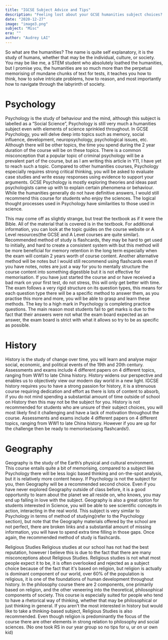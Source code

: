 ```yaml
---
title: "IGCSE Subject Advice and Tips"
description: "Feeling lost about your GCSE humanities subject choices? Unsure of how to study humanities? Worry no more, this article will provide you with all the necessary insights and advice."
date: "2020-12-27"
image: "image3.png"
subject: "Misc"
era: ""
author: "Audrey LAI"
---
```


So what are the humanities? The name is quite self explanatory, it is the study of humans, whether that may be the individual, culture, or society. You may be like me, a STEM student who absolutely loathed the humanities,  but I promise you, the humanities are so much more than the perpetual memorising of mundane chunks of text for tests, it teaches you how to think, how to solve intricate problems, how to reason, and most importantly how to navigate through the labyrinth of society.

# Psychology
Psychology is the study of behaviour and the mind, although this subject is labelled as a “Social Science”, Psychology is still very much a humanities subject even with elements of science sprinkled throughout. In GCSE Psychology, you will delve deep into topics such as memory, social influence, development, neuropsychology, psychological issues, etc. Although there will be other topics, the time you spend during the 2 year duration of the course will be on these topics.  There is a common misconception that a popular topic of criminal psychology will be a prevalent part of the course, but as I am writing this article in Y11, I have yet to reach such a topic. Compared to other humanities courses, Psychology especially requires strong critical thinking, you will be asked to evaluate case studies and write essay responses using evidence to support your arguments. GCSE Psychology is mostly exploring theories and ideas past psychologists came up with to explain certain phenomena or behaviour. While the humanities generally do not have definitive answers, I would still recommend this course for students who enjoy the sciences. The logical thought processes used in Psychology have similarities to those used in science.

This may come off as slightly strange, but treat the textbook as if it were the Bible. All of the material that is covered is in the textbook. For additional information, you can look at the topic guides on the course website or A Level resources(the GCSE and A Level courses are quite similar). Recommended method of study is flashcards, they may be hard to get used to initially, and hard to create a consistent system with but this method will be more beneficial for memory retention in the long term especially when the exam will contain 2 years worth of course content. Another alternative method will be notes but I would still recommend using flashcards even if you have notes, notes are just a way for you to mentally structure the course content into something digestible but it is not effective for memorisation. If you have just started the course and or have received a bad mark on your first test, do not stress, this will only get better with time. The exam follows a very rigid structure on its question types, this means for each question type there will be a specific method to answer them, as you practise this more and more, you will be able to grasp and learn these methods. The key to a high mark in Psychology is completing practice questions. The main reason most students fail to get marks is due to the fact that their answers were not what the exam board expected as an answer, the exam board is strict with what it allows so try to be as specific as possible.

# History
History is the study of change over time, you will learn and analyse major social, economic, and political events of the 19th and 20th century. Assessments and exams include 4 different papers on 4 different topics, ranging from WW1 to late China history. History widens our perspective and enables us to objectively view our modern day world in a new light. IGCSE history requires you to have a strong passion for history, it is a strenuous course requiring dedication and effort as there is lots of content to absorb, if you do not mind spending a substantial amount of time outside of school on History then this may not be the subject for you. History is not recommended for students who are unsure of their subject choices, you will most likely find it challenging and have a lack of motivation throughout the course. Assessments and exams include 4 different papers on 4 different topics, ranging from WW1 to late China history. However if you are up for the challenge then be ready to memorise(using flashcards!). 

# Geography
Geography is the study of the Earth’s physical and cultural environment. This course entails quite a bit of memorising, compared to a subject like Psychology there will be less logic based thinking and on-the-spot analysis, but it is relatively more content heavy. If Psychology is not the subject for you, then Geography will be a recommended second choice. Even if you have never explored Geography outside of class before, it is a good opportunity to learn about the planet we all reside on, who knows, you may end up falling in love with the subject. Geography is also a great option for students interested in Science, you will be able to see scientific concepts in action, interacting in the real world. This subject is very similar to Psychology in terms of method of studying(refer to the Psychology section), but note that the Geography materials offered by the school are not perfect, there are broken links and a substantial amount of missing information, you will have to spend extra time filling in those gaps. Once again, the recommended method of study is flashcards. 

Religious Studies
Religious studies at our school has not had the best reputation, however I believe this is due to the fact that there are many misconceptions about Religious Studies. Religious studies is not what most people expect it to be, it is often overlooked and rejected as a subject choice because of the fact that it's based on religion, but religion is actually is dominant component of our world, over 60% of the population is religious, it is one of the foundations of human development throughout history. In the philosophy course there are 2 components, one primarily based on religion, and the other veneering into the theoretical, philosophical components of society. This course is especially suited for people who tend to have a rhetorical way of thinking, whether that may be philosophical or just thinking in general. If you aren't the most interested in history but would like to take a thinking-based subject, Religious Studies is also recommended. Even though religion is predominantly the focus of the course there are other elements in strong relation to philosophy and social sciences. 
(No one took RS in our year group so no tips for u, ur on ur own kid)
